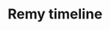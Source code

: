 ---
layout: post
title:  'Remy timeline'
story: 'http://www.bostonglobe.com/2014/03/22/jared-remy-timeline/RnIJqOgNMk6tryVl1YjATN/story.html'
text: 'An interactive timeline that examines nearly 100 moments from the life and criminal history of Jared Remy.'
video: 'remy'
---